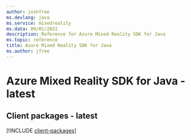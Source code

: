 ```yaml
---
author: joshfree
ms.devlang: java
ms.service: mixedreality
ms.data: 09/01/2022
description: Reference for Azure Mixed Reality SDK for Java
ms.topic: reference
title: Azure Mixed Reality SDK for Java
ms.author: jfree
---
```

# Azure Mixed Reality SDK for Java - latest

## Client packages - latest
[!INCLUDE [client-packages](mixed-reality-client-index.md)]